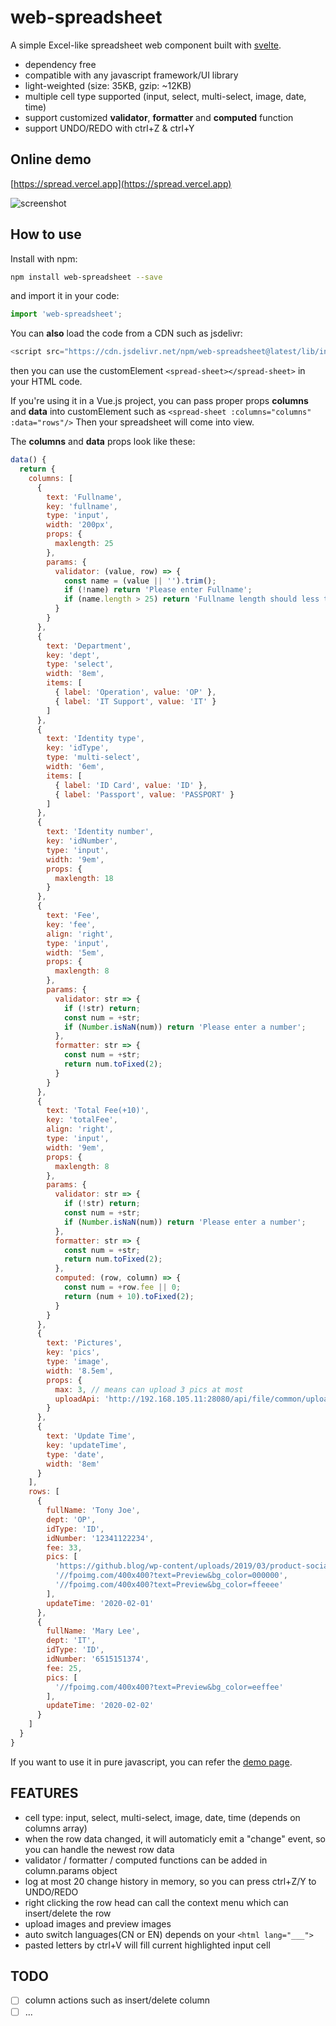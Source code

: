 # web-spreadsheet

A simple Excel-like spreadsheet web component built with [svelte](https://github.com/sveltejs/svelte).

- dependency free
- compatible with any javascript framework/UI library
- light-weighted (size: 35KB, gzip: ~12KB)
- multiple cell type supported (input, select, multi-select, image, date, time)
- support customized **validator**, **formatter** and **computed** function
- support UNDO/REDO with ctrl+Z & ctrl+Y

## Online demo

[https://spread.vercel.app](https://spread.vercel.app)

![screenshot](https://i.ibb.co/FJrhmc4/spread-shot.png)

## How to use

Install with npm:

```bash
npm install web-spreadsheet --save
```

and import it in your code:

```js
import 'web-spreadsheet';
```

You can **also** load the code from a CDN such as jsdelivr:

```js
<script src="https://cdn.jsdelivr.net/npm/web-spreadsheet@latest/lib/index.min.js"></script>
```

then you can use the customElement `<spread-sheet></spread-sheet>` in your HTML code.

If you're using it in a Vue.js project, you can pass proper props **columns** and **data** into customElement such as `<spread-sheet :columns="columns" :data="rows"/>`
Then your spreadsheet will come into view.

The **columns** and **data** props look like these:

```js
data() {
  return {
    columns: [
      {
        text: 'Fullname',
        key: 'fullname',
        type: 'input',
        width: '200px',
        props: {
          maxlength: 25
        },
        params: {
          validator: (value, row) => {
            const name = (value || '').trim();
            if (!name) return 'Please enter Fullname';
            if (name.length > 25) return 'Fullname length should less than 25';
          }
        }
      },
      {
        text: 'Department',
        key: 'dept',
        type: 'select',
        width: '8em',
        items: [
          { label: 'Operation', value: 'OP' },
          { label: 'IT Support', value: 'IT' }
        ]
      },
      {
        text: 'Identity type',
        key: 'idType',
        type: 'multi-select',
        width: '6em',
        items: [
          { label: 'ID Card', value: 'ID' },
          { label: 'Passport', value: 'PASSPORT' }
        ]
      },
      {
        text: 'Identity number',
        key: 'idNumber',
        type: 'input',
        width: '9em',
        props: {
          maxlength: 18
        }
      },
      {
        text: 'Fee',
        key: 'fee',
        align: 'right',
        type: 'input',
        width: '5em',
        props: {
          maxlength: 8
        },
        params: {
          validator: str => {
            if (!str) return;
            const num = +str;
            if (Number.isNaN(num)) return 'Please enter a number';
          },
          formatter: str => {
            const num = +str;
            return num.toFixed(2);
          }
        }
      },
      {
        text: 'Total Fee(+10)',
        key: 'totalFee',
        align: 'right',
        type: 'input',
        width: '9em',
        props: {
          maxlength: 8
        },
        params: {
          validator: str => {
            if (!str) return;
            const num = +str;
            if (Number.isNaN(num)) return 'Please enter a number';
          },
          formatter: str => {
            const num = +str;
            return num.toFixed(2);
          },
          computed: (row, column) => {
            const num = +row.fee || 0;
            return (num + 10).toFixed(2);
          }
        }
      },
      {
        text: 'Pictures',
        key: 'pics',
        type: 'image',
        width: '8.5em',
        props: {
          max: 3, // means can upload 3 pics at most
          uploadApi: 'http://192.168.105.11:28080/api/file/common/upload'
        }
      },
      {
        text: 'Update Time',
        key: 'updateTime',
        type: 'date',
        width: '8em'
      }
    ],
    rows: [
      {
        fullName: 'Tony Joe',
        dept: 'OP',
        idType: 'ID',
        idNumber: '12341122234',
        fee: 33,
        pics: [
          'https://github.blog/wp-content/uploads/2019/03/product-social.png?fit=1201%2C630',
          '//fpoimg.com/400x400?text=Preview&bg_color=000000',
          '//fpoimg.com/400x400?text=Preview&bg_color=ffeeee'
        ],
        updateTime: '2020-02-01'
      },
      {
        fullName: 'Mary Lee',
        dept: 'IT',
        idType: 'ID',
        idNumber: '6515151374',
        fee: 25,
        pics: [
          '//fpoimg.com/400x400?text=Preview&bg_color=eeffee'
        ],
        updateTime: '2020-02-02'
      }
    ]
  }
}
```

If you want to use it in pure javascript, you can refer the [demo page](https://spread.vercel.app).

## FEATURES
- cell type: input, select, multi-select, image, date, time (depends on columns array)
- when the row data changed, it will automaticly emit a "change" event, so you can handle the newest row data
- validator / formatter / computed functions can be added in column.params object
- log at most 20 change history in memory, so you can press ctrl+Z/Y to UNDO/REDO
- right clicking the row head can call the context menu which can insert/delete the row
- upload images and preview images
- auto switch languages(CN or EN) depends on your `<html lang="___">`
- pasted letters by ctrl+V will fill current highlighted input cell

## TODO
- [ ] column actions such as insert/delete column
- [ ] ...
